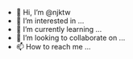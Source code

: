 - 👋 Hi, I’m @njktw
- 👀 I’m interested in ...
- 🌱 I’m currently learning ...
- 💞️ I’m looking to collaborate on ...
- 📫 How to reach me ...

<!---
njktw/njktw is a ✨ special ✨ repository because its `README.md` (this file) appears on your GitHub profile.
You can click the Preview link to take a look at your changes.
--->
